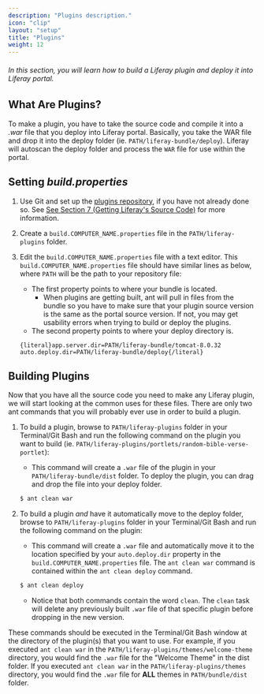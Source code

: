 ```yaml
---
description: "Plugins description."
icon: "clip"
layout: "setup"
title: "Plugins"
weight: 12
---
```


###### In this section, you will learn how to build a Liferay plugin and deploy it into Liferay portal.

<article id="whatArePlugins">

## What Are Plugins?

To make a plugin, you have to take the source code and compile it into a _.war_ file that you deploy into Liferay portal. Basically, you take the WAR file and drop it into the deploy folder (ie. `PATH/liferay-bundle/deploy`). Liferay will autoscan the deploy folder and process the `WAR` file for use within the portal.

</article>

<article id="settingBuildProperties">

## Setting _build.properties_

1. Use Git and set up the [plugins repository](https://github.com/liferay/liferay-plugins), if you have not already done so.  See [See Section 7 (Getting Liferay's Source Code)](/setup/getting-liferays-source-code.html) for more information.

2. Create a `build.COMPUTER_NAME.properties` file in the `PATH/liferay-plugins` folder.

3. Edit the `build.COMPUTER_NAME.properties` file with a text editor. This `build.COMPUTER_NAME.properties` file should have similar lines as below, where `PATH` will be the path to your repository file:

	- The first property points to where your bundle is located.
		- When plugins are getting built, ant will pull in files from the bundle so you have to make sure that your plugin source version is the same as the portal source version.  If not, you may get usability errors when trying to build or deploy the plugins.
	- The second property points to where your deploy directory is.

	```properties
	{literal}app.server.dir=PATH/liferay-bundle/tomcat-8.0.32
	auto.deploy.dir=PATH/liferay-bundle/deploy{/literal}
	```

</article>

<article id="buildingPlugins">

## Building Plugins

Now that you have all the source code you need to make any Liferay plugin, we will start looking at the common uses for these files. There are only two ant commands that you will probably ever use in order to build a plugin.

1. To build a plugin, browse to `PATH/liferay-plugins` folder in your Terminal/Git Bash and run the following command on the plugin you want to build (ie. `PATH/liferay-plugins/portlets/random-bible-verse-portlet`):

	- This command will create a `.war` file of the plugin in your `PATH/liferay-bundle/dist` folder. To deploy the plugin, you can drag and drop the file into your deploy folder.

	```bash
	$ ant clean war
	```

2. To build a plugin _and_ have it automatically move to the deploy folder, browse to `PATH/liferay-plugins` folder in your Terminal/Git Bash and run the following command on the plugin:

	- This command will create a `.war` file and automatically move it to the location specified by your `auto.deploy.dir` property in the `build.COMPUTER_NAME.properties` file. The `ant clean war` command is contained within the `ant clean deploy` command.

	```bash
	$ ant clean deploy
	```

	- Notice that both commands contain the word `clean`. The `clean` task will delete any previously built `.war` file of that specific plugin before dropping in the new version.

These commands should be executed in the Terminal/Git Bash window at the directory of the plugin(s) that you want to use. For example, if you executed `ant clean war` in the `PATH/liferay-plugins/themes/welcome-theme` directory, you would find the `.war` file for the "Welcome Theme" in the dist folder. If you executed `ant clean war` in the `PATH/liferay-plugins/themes` directory, you would find the `.war` file for **ALL** themes in `PATH/bundle/dist` folder.

</article>
